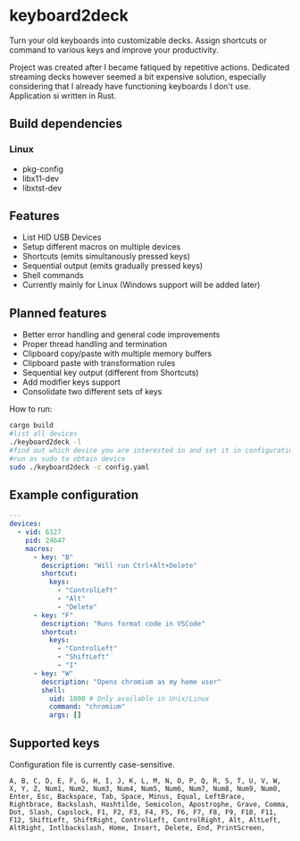 # keyboard2deck
Turn your old keyboards into customizable decks. Assign shortcuts or command to various keys and improve your productivity.

Project was created after I became fatiqued by repetitive actions. Dedicated streaming decks however seemed a bit expensive solution, especially considering that I already have functioning keyboards I don't use. Application si written in Rust.

## Build dependencies
### Linux
- pkg-config
- libx11-dev
- libxtst-dev

## Features
- List HID USB Devices
- Setup different macros on multiple devices
- Shortcuts (emits simultanously pressed keys)
- Sequential output (emits gradually pressed keys)
- Shell commands
- Currently mainly for Linux (Windows support will be added later)

## Planned features
- Better error handling and general code improvements
- Proper thread handling and termination
- Clipboard copy/paste with multiple memory buffers
- Clipboard paste with transformation rules
- Sequential key output (different from Shortcuts)
- Add modifier keys support
- Consolidate two different sets of keys

How to run:
```bash
cargo build
#list all devices
./keyboard2deck -l 
#find out which device you are interested in and set it in configuration file
#run as sudo to obtain device
sudo ./keyboard2deck -c config.yaml
```

## Example configuration
```yaml
---
devices:
  - vid: 6127
    pid: 24647
    macros:
      - key: "B"
        description: "Will run Ctrl+Alt+Delete"
        shortcut: 
          keys:
            - "ControlLeft"
            - "Alt"
            - "Delete"
      - key: "F"
        description: "Runs format code in VSCode"
        shortcut:
          keys:
            - "ControlLeft"
            - "ShiftLeft"
            - "I"
      - key: "W"
        description: "Opens chromium as my home user"
        shell:
          uid: 1000 # Only available in Unix/Linux
          command: "chromium"
          args: []
```

## Supported keys

Configuration file is currently case-sensitive.

```
A, B, C, D, E, F, G, H, I, J, K, L, M, N, O, P, Q, R, S, T, U, V, W, X, Y, Z, Num1, Num2, Num3, Num4, Num5, Num6, Num7, Num8, Num9, Num0, Enter, Esc, Backspace, Tab, Space, Minus, Equal, LeftBrace, Rightbrace, Backslash, Hashtilde, Semicolon, Apostrophe, Grave, Comma, Dot, Slash, Capslock, F1, F2, F3, F4, F5, F6, F7, F8, F9, F10, F11, F12, ShiftLeft, ShiftRight, ControlLeft, ControlRight, Alt, AltLeft, AltRight, Intlbackslash, Home, Insert, Delete, End, PrintScreen,      
```